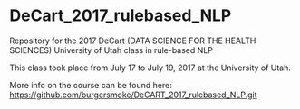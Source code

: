 # DeCart_2017_rulebased_NLP
Repository for the 2017 DeCart (DATA SCIENCE FOR THE HEALTH SCIENCES) University of Utah class in rule-based NLP

This class took place from July 17 to July 19, 2017 at the University of Utah.

More info on the course can be found here:
https://github.com/burgersmoke/DeCART_2017_rulebased_NLP.git